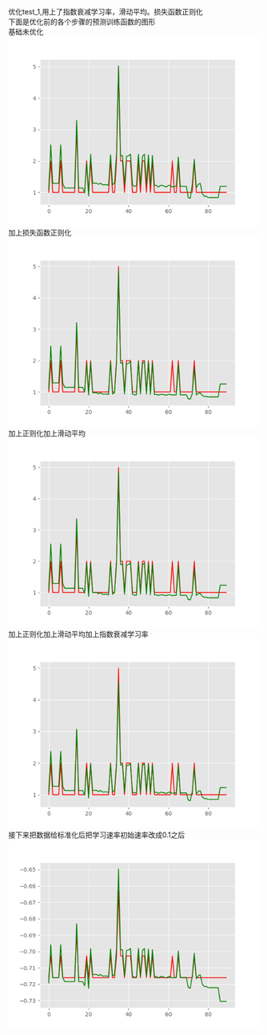 优化test_1,用上了指数衰减学习率，滑动平均。损失函数正则化<br>
下面是优化前的各个步骤的预测训练函数的图形<br>
基础未优化<br>
![基础未优化](https://github.com/WRAllen/LearnTensorflow/blob/master/test_demo/test_2/img/base.png)</br>
加上损失函数正则化<br>
![加上损失函数正则化](https://github.com/WRAllen/LearnTensorflow/blob/master/test_demo/test_2/img/加上损失函数正则化.png)</br>
加上正则化加上滑动平均<br>
![加上正则化加上滑动平均](https://github.com/WRAllen/LearnTensorflow/blob/master/test_demo/test_2/img/加上正则化加上滑动平均.png)</br>
加上正则化加上滑动平均加上指数衰减学习率<br>
![加上正则化加上滑动平均加上指数衰减学习率](https://github.com/WRAllen/LearnTensorflow/blob/master/test_demo/test_2/img/加上正则化加上滑动平均加上指数衰减学习率.png)</br>
接下来把数据给标准化后把学习速率初始速率改成0.1之后<br>
![标准化](https://github.com/WRAllen/LearnTensorflow/blob/master/test_demo/test_2/img/standard.png)</br>
